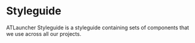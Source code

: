 # Styleguide
ATLauncher Styleguide is a styleguide containing sets of components that we use across all our projects.
